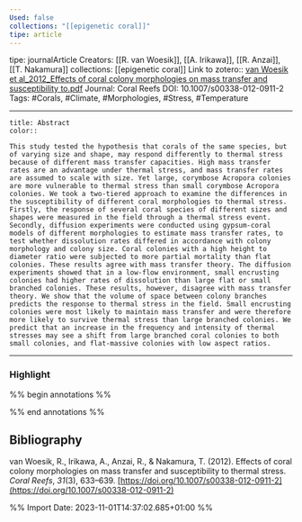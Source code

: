 ```yaml
---
Used: false
collections: "[[epigenetic coral]]"
tipe: article
---
```

tipe: journalArticle
Creators: [[R. van Woesik]], [[A. Irikawa]], [[R. Anzai]], [[T. Nakamura]]
collections: [[epigenetic coral]]
Link to zotero:: [van Woesik et al_2012_Effects of coral colony morphologies on mass transfer and susceptibility to.pdf](zotero://select/library/items/HFTBSK2C)
Journal: Coral Reefs
DOI: 10.1007/s00338-012-0911-2
Tags: #Corals, #Climate, #Morphologies, #Stress, #Temperature

---
```ad-note
title: Abstract
color:: 

This study tested the hypothesis that corals of the same species, but of varying size and shape, may respond differently to thermal stress because of different mass transfer capacities. High mass transfer rates are an advantage under thermal stress, and mass transfer rates are assumed to scale with size. Yet large, corymbose Acropora colonies are more vulnerable to thermal stress than small corymbose Acropora colonies. We took a two-tiered approach to examine the differences in the susceptibility of different coral morphologies to thermal stress. Firstly, the response of several coral species of different sizes and shapes were measured in the field through a thermal stress event. Secondly, diffusion experiments were conducted using gypsum-coral models of different morphologies to estimate mass transfer rates, to test whether dissolution rates differed in accordance with colony morphology and colony size. Coral colonies with a high height to diameter ratio were subjected to more partial mortality than flat colonies. These results agree with mass transfer theory. The diffusion experiments showed that in a low-flow environment, small encrusting colonies had higher rates of dissolution than large flat or small branched colonies. These results, however, disagree with mass transfer theory. We show that the volume of space between colony branches predicts the response to thermal stress in the field. Small encrusting colonies were most likely to maintain mass transfer and were therefore more likely to survive thermal stress than large branched colonies. We predict that an increase in the frequency and intensity of thermal stresses may see a shift from large branched coral colonies to both small colonies, and flat-massive colonies with low aspect ratios.

```

---
### Highlight

%% begin annotations %%







%% end annotations %%

## Bibliography

van Woesik, R., Irikawa, A., Anzai, R., & Nakamura, T. (2012). Effects of coral colony morphologies on mass transfer and susceptibility to thermal stress. _Coral Reefs_, _31_(3), 633–639. [https://doi.org/10.1007/s00338-012-0911-2](https://doi.org/10.1007/s00338-012-0911-2)

%% Import Date: 2023-11-01T14:37:02.685+01:00 %%
